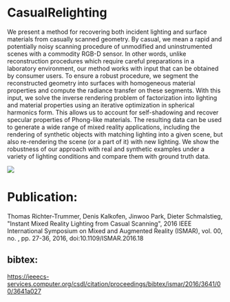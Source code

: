 # CasualRelighting

We present a method for recovering both incident lighting and surface materials from
casually scanned geometry. By casual, we mean a rapid and potentially noisy scanning
procedure of unmodified and uninstrumented scenes with a commodity RGB-D sensor.
In other words, unlike reconstruction procedures which require careful preparations in a
laboratory environment, our method works with input that can be obtained by consumer
users. To ensure a robust procedure, we segment the reconstructed geometry into surfaces
with homogeneous material properties and compute the radiance transfer on these
segments. With this input, we solve the inverse rendering problem of factorization into
lighting and material properties using an iterative optimization in spherical harmonics
form. This allows us to account for self-shadowing and recover specular properties of
Phong-like materials. The resulting data can be used to generate a wide range of mixed
reality applications, including the rendering of synthetic objects with matching lighting
into a given scene, but also re-rendering the scene (or a part of it) with new lighting. We
show the robustness of our approach with real and synthetic examples under a variety of
lighting conditions and compare them with ground truth data.

![](https://raw.githubusercontent.com/fimbox/CasualRelighting/master/doc/img/relighting_title_image.jpg)

# Publication:
Thomas Richter-Trummer, Denis Kalkofen, Jinwoo Park, Dieter Schmalstieg, "Instant Mixed Reality Lighting from Casual Scanning", 2016 IEEE International Symposium on Mixed and Augmented Reality (ISMAR), vol. 00, no. , pp. 27-36, 2016, doi:10.1109/ISMAR.2016.18

## bibtex:
https://ieeecs-services.computer.org/csdl/citation/proceedings/bibtex/ismar/2016/3641/00/3641a027

